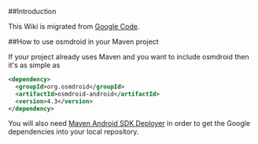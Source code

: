 ##Introduction

This Wiki is migrated from [Google Code](https://code.google.com/p/osmdroid/wiki/HowToMaven).

##How to use osmdroid in your Maven project

If your project already uses Maven and you want to include osmdroid then it's as simple as

```xml
<dependency>
  <groupId>org.osmdroid</groupId>
  <artifactId>osmdroid-android</artifactId>
  <version>4.3</version>
</dependency>
```

You will also need [Maven Android SDK Deployer](https://github.com/mosabua/maven-android-sdk-deployer) in order to get the Google dependencies into your local repository.


